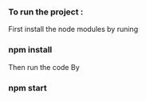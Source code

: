 ### To run the project :
First install the node modules by runing

### npm install

Then run the code By

### npm start